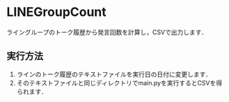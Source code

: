 # LINEGroupCount
ライングループのトーク履歴から発言回数を計算し，CSVで出力します．  
## 実行方法 
1. ラインのトーク履歴のテキストファイルを実行日の日付に変更します．  
2. そのテキストファイルと同じディレクトリでmain.pyを実行するとCSVを得られます．
